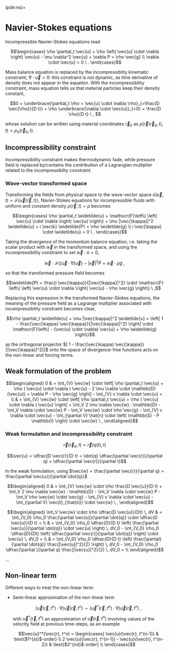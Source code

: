 (pde:ns)=
# Navier-Stokes equations

Incompressible Navier-Stokes equations read

$$\begin{cases}
  \rho \partial_t \vec{u} + \rho \left( \vec{u} \cdot \nabla \right) \vec{u} - \mu \nabla^2 \vec{u} + \nabla P = \rho \vec{g} \\
  \nabla \cdot \vec{u} = 0 \ . 
\end{cases}$$

Mass balance equation is replaced by the incompressiblity kinematic constraint, $\nabla \cdot \vec{u} = 0$: this constraint is not dynamic, as time derivative of density does not appear in the equation. With the incompressibility constraint, mass equation tells us that material particles keep their density constant,

$$0 = \underbrace{\partial_t \rho + \vec{u} \cdot \nabla \rho}_{=\frac{D \vec{\rho}}{D t}} + \rho \underbrace{\nabla \cdot \vec{u}}_{=0} = \frac{D \rho}{D t} \ , $$

whose solution can be written using material coordinates $\vec{r}_0$ as $\rho(\vec{r}(\vec{r}_0,t), t) = \rho_0(\vec{r}_0, t)$.

## Incompressibility constraint
Incompressibility constraint makes thermodynamic fade, while pressure field is replaced by/contains the contribution of a Lagrangian multiplier related to the incompressiblity constraint.

### Wave-vector transformed space
Transforming the fields from physical space to the wave-vector space $\widetilde{u}(\vec{\kappa}, t) = \mathscr{F}\left\{ \vec{u}(\vec{r},t) \right\}$, Navier-Stokes equations for incompressible fluids with uniform and constant density $\rho(\vec{r},t) = \rho$ becomes

$$\begin{cases}
  \rho \partial_t \widetilde{u} + \mathscr{F}\left\{ \left( \vec{u} \cdot \nabla \right) \vec{u} \right\} + \mu |\vec{\kappa}|^2 \widetilde{u} + i \vec{k} \widetilde{P} = \rho \widetilde{g} \\
  i \vec{\kappa} \cdot \widetilde{u} = 0 \ .
\end{cases}$$

Taking the divergence of the momentum balance equation, i.e. taking the scalar product with $i \vec{\kappa}$ in the transformed space, and using the incompressibility constraint to set $i \vec{\kappa} \cdot \widetilde{u} = 0$,

$$i \vec{\kappa} \cdot \mathscr{F}\left\{ (\vec{u} \cdot \nabla ) \vec{u} \right\} - |\vec{\kappa}|^2 \widetilde{P} = i \vec{\kappa} \cdot \rho \widetilde{g} \ ,$$

so that the transformed pressure field becomes

$$\widetilde{P} = \frac{i \vec{\kappa}}{|\vec{\kappa}|^2} \cdot \mathscr{F} \left\{ \left( \vec{u} \cdot \nabla \right) \vec{u} - \rho \vec{g} \right\} \ ,$$ 

Replacing this expression in the transformed Navier-Stokes equations, the meaning of the pressure field as a Lagrange multiplier associated with incompressibility constraint becomes clear, 

$$\rho \partial_t \widetilde{u} + \mu |\vec{\kappa}|^2 \widetilde{u} = \left[ 1 - \frac{\vec{\kappa} \vec{\kappa}}{|\vec{\kappa}|^2} \right] \cdot \mathscr{F}\left\{ - (\vec{u} \cdot \nabla) \vec{u} + \rho \widetilde{g} \right\}$$

as the orthogonal projector $[ 1 - \frac{\vec{\kappa} \vec{\kappa}}{|\vec{\kappa}|^2}]$ onto the space of divergence-free functions acts on the non-linear and forcing terms.

<!--
## Lagrangina formulation of the problem

$$L = T + U$$

$$\dfrac{d}{dt} \left( \frac{\partial L}{\partial \dot{q}} \right) - \frac{\partial L}{\partial q} = Q_q$$

For a material volume $V_t$

$$\begin{aligned}
  T
    = \frac{1}{2} \int_{V_t} \rho \vec{u} \cdot \vec{u} \, dV 
    =\frac{1}{2} \int_{V_0} \rho_0 \vec{u} \cdot \vec{u} \, dV_0
\end{aligned}$$

$$\vec{u} = \dfrac{D \vec{r}}{Dt}$$

Virtual work
-->
## Weak formulation of the problem
<!--
  & = \int_{V} \vec{w} \cdot \left[ \rho \partial_t \vec{u} + \rho ( \vec{u} \cdot \nabla ) \vec{u} - 2 \mu \nabla \cdot \left( \frac{1}{2} \left(  \nabla \vec{u} + \nabla^T \vec{u} \right) \right) + \nabla P - \rho \vec{g} \right] - \int_{V} v \nabla \cdot \vec{u} = \\
-->

$$\begin{aligned}
  0
  & = \int_{V} \vec{w} \cdot \left[ \rho \partial_t \vec{u} + \rho ( \vec{u} \cdot \nabla ) \vec{u} - 2 \mu \nabla \cdot \mathbb{D}(\vec{u}) + \nabla P - \rho \vec{g} \right] - \int_{V} v \nabla \cdot \vec{u} = \\
  & = \int_{V} \vec{w} \cdot \left[ \rho \partial_t \vec{u} + \rho ( \vec{u} \cdot \nabla ) \vec{u} \right] + \int_V 2 \mu \nabla \vec{w} : \mathbb{D} - \int_V \nabla \cdot \vec{w} P - \int_V \vec{w} \cdot \rho \vec{g} - \int_{V} v \nabla \cdot \vec{u} - \int_{\partial V} \hat{n} \cdot \left( \mathbb{S} - P \mathbb{I} \right) \cdot \vec{w} \ ,
\end{aligned}$$

### Weak formulation and incompressibility constraint

$$\vec{r}(\vec{r}_0, t) = \vec{r}(q(t), t)$$

$$\vec{u} = \dfrac{D \vec{r}}{D t} = \dot{q} \dfrac{\partial \vec{r}}{\partial q} + \dfrac{\partial \vec{r}}{\partial t}$$

In the weak formulation, using $\vec{w} = \frac{\partial \vec{r}}{\partial q} = \frac{\partial \vec{u}}{\partial \dot{q}}$

$$\begin{aligned}
  0
  & = \int_{V} \vec{w} \cdot \rho \frac{D \vec{u}}{D t} + \int_V 2 \mu \nabla \vec{w} : \mathbb{D} - \int_V \nabla \cdot \vec{w} P - \int_V \rho \vec{w} \cdot \vec{g} - \int_{V} v \nabla \cdot \vec{u} - \int_{\partial V} \vec{t}_{\hat{n}} \cdot \vec{w} \ ,
\end{aligned}$$

$$\begin{aligned}
  \int_V  \vec{w} \cdot \rho \dfrac{D \vec{u}}{Dt} \, dV 
  & = \int_{V_0} \rho_0 \frac{\partial \vec{u}}{\partial \dot{q}} \cdot \dfrac{D \vec{u}}{D t} = \\ 
  & = \int_{V_0} \rho_0 \dfrac{D}{D t} \left( \frac{\partial \vec{u}}{\partial \dot{q}} \cdot \vec{u} \right) \, dV_0
    - \int_{V_0} \rho_0 \dfrac{D}{Dt} \left( \dfrac{\partial \vec{r}}{\partial \dot{q}} \right) \cdot \vec{u} \, dV_0  = \\ 
  & = \int_{V_0} \rho_0 \dfrac{D}{D t} \left( \frac{\partial}{\partial \dot{q}} \frac{|\vec{u}|^2}{2} \right) \, dV_0
    - \int_{V_0} \rho_0 \dfrac{\partial }{\partial q} \frac{|\vec{u}|^2}{2} \, dV_0  = \\ 
\end{aligned}$$

...

## Non-linear term

Different ways to treat the non-linear term:

- Semi-linear approximation of the non-linear term

   $$( \vec{u}(\vec{r}, t^n) \cdot \nabla ) \vec{u}(\vec{r}, t^n) \sim ( \vec{u}^*(\vec{r}, t^n) \cdot \nabla ) \vec{u}(\vec{r}, t^n) \ , $$

   with $\vec{u}^*(\vec{r}, t^n)$ an approximation of $\vec{u}(\vec{r},t^n)$ involving values of the velocity field at previous time-steps, as an example

   $$\vec{u}^*(\vec{r}, t^n) = 
   \begin{cases}
      \vec{u}(\vec{r}, t^{n-1}) & \text{$1^{st}$-order} \\
      2 \vec{u}(\vec{r}, t^{n-1}) - \vec{u}(\vec{r}, t^{n-2}) & \text{$2^{nd}$-order} \\
   \end{cases}$$
